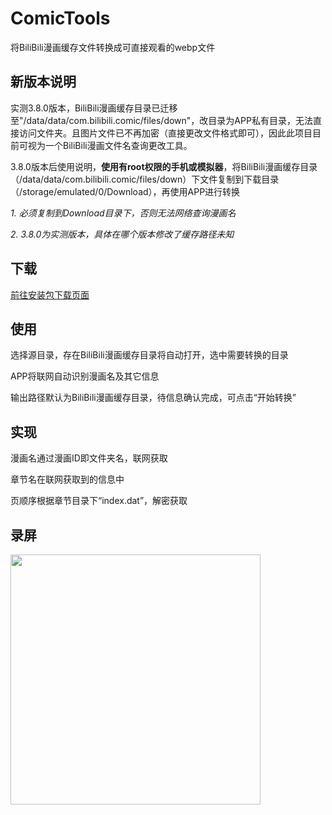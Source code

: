 # ComicTools #
将BiliBili漫画缓存文件转换成可直接观看的webp文件

## 新版本说明 ##

实测3.8.0版本，BiliBili漫画缓存目录已迁移至"/data/data/com.bilibili.comic/files/down"，改目录为APP私有目录，无法直接访问文件夹。且图片文件已不再加密（直接更改文件格式即可），因此此项目目前可视为一个BiliBili漫画文件名查询更改工具。

3.8.0版本后使用说明，**使用有root权限的手机或模拟器**，将BiliBili漫画缓存目录（/data/data/com.bilibili.comic/files/down）下文件复制到下载目录（/storage/emulated/0/Download），再使用APP进行转换


*1. 必须复制到Download目录下，否则无法网络查询漫画名*

*2. 3.8.0为实测版本，具体在哪个版本修改了缓存路径未知*

## 下载 ##
[前往安装包下载页面](https://github.com/xyoye/ComicTools/tree/master/app/release)

## 使用 ##
选择源目录，存在BiliBili漫画缓存目录将自动打开，选中需要转换的目录

APP将联网自动识别漫画名及其它信息

输出路径默认为BiliBili漫画缓存目录，待信息确认完成，可点击“开始转换”

## 实现 ##
漫画名通过漫画ID即文件夹名，联网获取

章节名在联网获取到的信息中

页顺序根据章节目录下“index.dat”，解密获取

## 录屏 ##
<div>
	<img src="https://github.com/xyoye/ComicTools/blob/master/ScreenRecorder/2020-1-17.gif" width="400px">
</div>

